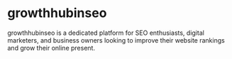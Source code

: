 # growthhubinseo
growthhubinseo is a dedicated platform for SEO enthusiasts, digital marketers, and business owners looking to improve their website rankings and grow their online present.
